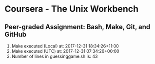 # Coursera - The Unix Workbench
## Peer-graded Assignment: Bash, Make, Git, and GitHub

1. Make executed (Local) at: 2017-12-31 18:34:26+11:00
2. Make executed (UTC) at: 2017-12-31 07:34:26+00:00
3. Number of lines in guessinggame.sh is: 43